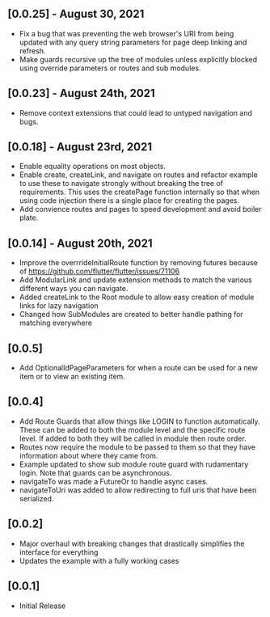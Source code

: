 ## [0.0.25] - August 30, 2021

- Fix a bug that was preventing the web browser's URI from being updated with any query string parameters for page deep linking and refresh.
- Make guards recursive up the tree of modules unless explicitly blocked using override parameters or routes and sub modules.

## [0.0.23] - August 24th, 2021

- Remove context extensions that could lead to untyped navigation and bugs.

## [0.0.18] - August 23rd, 2021

- Enable equality operations on most objects.
- Enable create, createLink, and navigate on routes and refactor example to use these to navigate strongly without breaking the tree of requirements. This uses the createPage function internally so that when using code injection there is a single place for creating the pages.
- Add convience routes and pages to speed development and avoid boiler plate.

## [0.0.14] - August 20th, 2021

- Improve the overrrideInitialRoute function by removing futures because of https://github.com/flutter/flutter/issues/71106
- Add ModularLink and update extension methods to match the various different ways you can navigate.
- Added createLink to the Root module to allow easy creation of module links for lazy navigation
- Changed how SubModules are created to better handle pathing for matching everywhere

## [0.0.5]

- Add OptionalIdPageParameters for when a route can be used for a new item or to view an existing item.

## [0.0.4]

- Add Route Guards that allow things like LOGIN to function automatically. These can be added to both the module level and the specific route level. If added to both they will be called in module then route order.
- Routes now require the module to be passed to them so that they have information about where they came from.
- Example updated to show sub module route guard with rudamentary login. Note that guards can be asynchronous.
- navigateTo was made a FutureOr<void> to handle async cases.
- navigateToUri was added to allow redirecting to full uris that have been serialized.

## [0.0.2]

- Major overhaul with breaking changes that drastically simplifies the interface for everything
- Updates the example with a fully working cases

## [0.0.1]

- Initial Release
